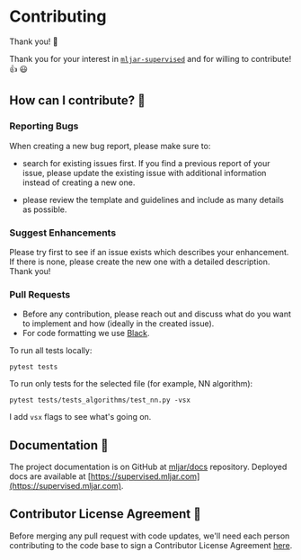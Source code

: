 # Contributing 

Thank you! :tada:

Thank you for your interest in [`mljar-supervised`](https://github.com/mljar/mljar-supervised) and for willing to contribute! :+1: :smiley:

## How can I contribute? :muscle:

### Reporting Bugs

When creating a new bug report, please make sure to:

- search for existing issues first. If you find a previous report of your issue, please update the existing issue with additional information instead of creating a new one.

- please review the template and guidelines and include as many details as possible.

### Suggest Enhancements

Please try first to see if an issue exists which describes your enhancement. If there is none, please create the new one with a detailed description. Thank you!

### Pull Requests

- Before any contribution, please reach out and discuss what do you want to implement and how (ideally in the created issue).
- For code formatting we use [Black](https://github.com/psf/black).

To run all tests locally:

```
pytest tests 
```

To run only tests for the selected file (for example, NN algorithm):
```
pytest tests/tests_algorithms/test_nn.py -vsx
```

I add `vsx` flags to see what's going on.

## Documentation :scroll:

The project documentation is on GitHub at [mljar/docs](https://github.com/mljar/docs) repository. Deployed docs are available at [https://supervised.mljar.com](https://supervised.mljar.com).

## Contributor License Agreement :necktie:

Before merging any pull request with code updates, we'll need each person contributing to the code base to sign a Contributor License Agreement [here](https://forms.gle/au2qhFWjuuvEmKfM8).
